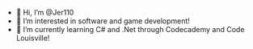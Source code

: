 - 👋 Hi, I’m @Jer110
- 👀 I’m interested in software and game development!
- 🌱 I’m currently learning C# and .Net through Codecademy and Code Louisville!
<!---
Jer110/Jer110 is a ✨ special ✨ repository because its `README.md` (this file) appears on your GitHub profile.
You can click the Preview link to take a look at your changes.
--->
